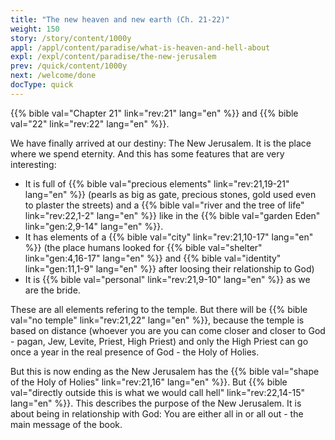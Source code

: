 ```yaml
---
title: "The new heaven and new earth (Ch. 21-22)"
weight: 150
story: /story/content/1000y
appl: /appl/content/paradise/what-is-heaven-and-hell-about
expl: /expl/content/paradise/the-new-jerusalem
prev: /quick/content/1000y
next: /welcome/done
docType: quick
---
```


{{% bible val="Chapter 21" link="rev:21" lang="en" %}} and {{% bible val="22" link="rev:22" lang="en" %}}.

We have finally arrived at our destiny: The New Jerusalem. It is the place where we spend eternity. And this has some features that are very interesting:
- It is full of {{% bible val="precious elements" link="rev:21,19-21" lang="en" %}} (pearls as big as gate, precious stones, gold used even to plaster the streets) and a {{% bible val="river and the tree of life" link="rev:22,1-2" lang="en" %}} like in the {{% bible val="garden Eden" link="gen:2,9-14" lang="en" %}}.
- It has elements of a {{% bible val="city" link="rev:21,10-17" lang="en" %}} (the place humans looked for {{% bible val="shelter" link="gen:4,16-17" lang="en" %}} and {{% bible val="identity" link="gen:11,1-9" lang="en" %}} after loosing their relationship to God)
- It is {{% bible val="personal" link="rev:21,9-10" lang="en" %}} as we are the bride.

These are all elements refering to the temple. But there will be {{% bible val="no temple" link="rev:21,22" lang="en" %}}, because the temple is based on distance (whoever you are you can come closer and closer to God - pagan, Jew, Levite, Priest, High Priest) and only the High Priest can go once a year in the real presence of God - the Holy of Holies.

But this is now ending as the New Jerusalem has the {{% bible val="shape of the Holy of Holies" link="rev:21,16" lang="en" %}}. But {{% bible val="directly outside this is what we would call hell" link="rev:22,14-15" lang="en" %}}. This describes the purpose of the New Jerusalem. It is about being in relationship with God: You are either all in or all out - the main message of the book.
